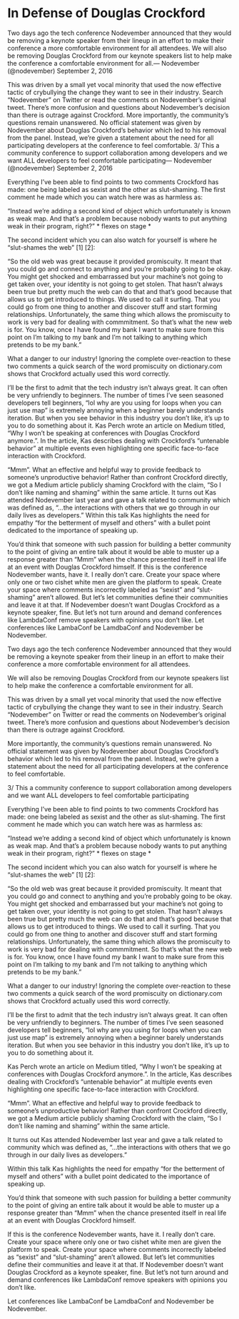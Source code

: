 In Defense of Douglas Crockford
===============================

Two days ago the tech conference Nodevember announced that they would be removing a keynote speaker from their lineup in an effort to make their conference a more comfortable environment for all attendees.
We will also be removing Douglas Crockford from our keynote speakers list to help make the conference a comfortable environment for all.— Nodevember (@nodevember) September 2, 2016

This was driven by a small yet vocal minority that used the now effective tactic of crybullying the change they want to see in their industry. Search “Nodevember” on Twitter or read the comments on Nodevember’s original tweet. There’s more confusion and questions about Nodevember’s decision than there is outrage against Crockford.
More importantly, the community’s questions remain unanswered. No official statement was given by Nodevember about Douglas Crockford’s behavior which led to his removal from the panel. Instead, we’re given a statement about the need for all participating developers at the conference to feel comfortable.
3/ This a community conference to support collaboration among developers and we want ALL developers to feel comfortable participating— Nodevember (@nodevember) September 2, 2016

Everything I’ve been able to find points to two comments Crockford has made: one being labeled as sexist and the other as slut-shaming. The first comment he made which you can watch here was as harmless as:

“Instead we’re adding a second kind of object which unfortunately is known as weak map. And that’s a problem because nobody wants to put anything weak in their program, right?” * flexes on stage *

The second incident which you can also watch for yourself is where he “slut-shames the web” [1] [2]:

“So the old web was great because it provided promiscuity. It meant that you could go and connect to anything and you’re probably going to be okay. You might get shocked and embarrassed but your machine’s not going to get taken over, your identity is not going to get stolen. That hasn’t always been true but pretty much the web can do that and that’s good because that allows us to get introduced to things. We used to call it surfing. That you could go from one thing to another and discover stuff and start forming relationships. Unfortunately, the same thing which allows the promiscuity to work is very bad for dealing with commmitment. So that’s what the new web is for. You know, once I have found my bank I want to make sure from this point on I’m talking to my bank and I’m not talking to anything which pretends to be my bank.”

What a danger to our industry! Ignoring the complete over-reaction to these two comments a quick  search of the word promiscuity on dictionary.com shows that Crockford actually used this word correctly.

I’ll be the first to admit that the tech industry isn’t always great. It can often be very unfriendly to beginners. The number of times I’ve seen seasoned developers tell beginners, “lol why are you using for loops when you can just use map” is extremely annoying when a beginner barely understands iteration. But when you see behavior in this industry you don’t like, it’s up to you to do something about it.
Kas Perch wrote an article on Medium titled, “Why I won’t be speaking at conferences with Douglas Crockford anymore.”. In the article, Kas describes dealing with Crockford’s “untenable behavior” at multiple events even highlighting one specific face-to-face interaction with Crockford.

“Mmm”. What an effective and helpful way to provide feedback to someone’s unproductive behavior! Rather than confront Crockford directly, we got a Medium article publicly shaming Crockford with the claim, “So I don’t like naming and shaming” within the same article.
It turns out Kas attended Nodevember last year and gave a talk related to community which was defined as, “…the interactions with others that we go through in our daily lives as developers.”
Within this talk Kas highlights the need for empathy “for the betterment of myself and others” with a bullet point dedicated to the importance of speaking up.

You’d think that someone with such passion for building a better community to the point of giving an entire talk about it would be able to muster up a response greater than “Mmm” when the chance presented itself in real life at an event with Douglas Crockford himself.
If this is the conference Nodevember wants, have it. I really don’t care. Create your space where only one or two cishet white men are given the platform to speak. Create your space where comments incorrectly labeled as “sexist” and “slut-shaming” aren’t allowed. But let’s let communities define their communities and leave it at that. If Nodevember doesn’t want Douglas Crockford as a keynote speaker, fine. But let’s not turn around and demand conferences like LambdaConf remove speakers with opinions you don’t like.
Let conferences like LambaConf be LamdbaConf and Nodevember be Nodevember.


Two days ago the tech conference Nodevember announced that they would be removing a keynote speaker from their lineup in an effort to make their conference a more comfortable environment for all attendees.

We will also be removing Douglas Crockford from our keynote speakers list to help make the conference a comfortable environment for all.

This was driven by a small yet vocal minority that used the now effective tactic of crybullying the change they want to see in their industry. Search “Nodevember” on Twitter or read the comments on Nodevember’s original tweet. There’s more confusion and questions about Nodevember’s decision than there is outrage against Crockford.

More importantly, the community’s questions remain unanswered. No official statement was given by Nodevember about Douglas Crockford’s behavior which led to his removal from the panel. Instead, we’re given a statement about the need for all participating developers at the conference to feel comfortable.

3/ This a community conference to support collaboration among developers and we want ALL developers to feel comfortable participating

Everything I’ve been able to find points to two comments Crockford has made: one being labeled as sexist and the other as slut-shaming. The first comment he made which you can watch here was as harmless as:

“Instead we’re adding a second kind of object which unfortunately is known as weak map. And that’s a problem because nobody wants to put anything weak in their program, right?” * flexes on stage *

The second incident which you can also watch for yourself is where he “slut-shames the web” [1] [2]:

“So the old web was great because it provided promiscuity. It meant that you could go and connect to anything and you’re probably going to be okay. You might get shocked and embarrassed but your machine’s not going to get taken over, your identity is not going to get stolen. That hasn’t always been true but pretty much the web can do that and that’s good because that allows us to get introduced to things. We used to call it surfing. That you could go from one thing to another and discover stuff and start forming relationships. Unfortunately, the same thing which allows the promiscuity to work is very bad for dealing with commmitment. So that’s what the new web is for. You know, once I have found my bank I want to make sure from this point on I’m talking to my bank and I’m not talking to anything which pretends to be my bank.”

What a danger to our industry! Ignoring the complete over-reaction to these two comments a quick  search of the word promiscuity on dictionary.com shows that Crockford actually used this word correctly.



I’ll be the first to admit that the tech industry isn’t always great. It can often be very unfriendly to beginners. The number of times I’ve seen seasoned developers tell beginners, “lol why are you using for loops when you can just use map” is extremely annoying when a beginner barely understands iteration. But when you see behavior in this industry you don’t like, it’s up to you to do something about it.

Kas Perch wrote an article on Medium titled, “Why I won’t be speaking at conferences with Douglas Crockford anymore.”. In the article, Kas describes dealing with Crockford’s “untenable behavior” at multiple events even highlighting one specific face-to-face interaction with Crockford.



“Mmm”. What an effective and helpful way to provide feedback to someone’s unproductive behavior! Rather than confront Crockford directly, we got a Medium article publicly shaming Crockford with the claim, “So I don’t like naming and shaming” within the same article.

It turns out Kas attended Nodevember last year and gave a talk related to community which was defined as, “…the interactions with others that we go through in our daily lives as developers.”

Within this talk Kas highlights the need for empathy “for the betterment of myself and others” with a bullet point dedicated to the importance of speaking up.



You’d think that someone with such passion for building a better community to the point of giving an entire talk about it would be able to muster up a response greater than “Mmm” when the chance presented itself in real life at an event with Douglas Crockford himself.

If this is the conference Nodevember wants, have it. I really don’t care. Create your space where only one or two cishet white men are given the platform to speak. Create your space where comments incorrectly labeled as “sexist” and “slut-shaming” aren’t allowed. But let’s let communities define their communities and leave it at that. If Nodevember doesn’t want Douglas Crockford as a keynote speaker, fine. But let’s not turn around and demand conferences like LambdaConf remove speakers with opinions you don’t like.

Let conferences like LambaConf be LamdbaConf and Nodevember be Nodevember.
